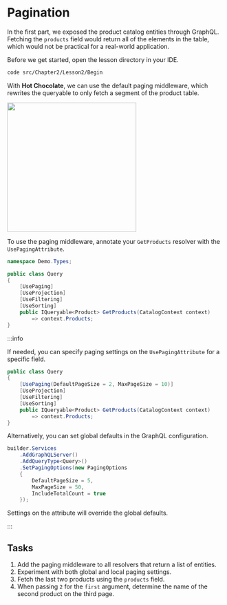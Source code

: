 # Pagination

In the first part, we exposed the product catalog entities through GraphQL. Fetching the `products` field would return all of the elements in the table, which would not be practical for a real-world application.

Before we get started, open the lesson directory in your IDE.

```bash
code src/Chapter2/Lesson2/Begin
```

With **Hot Chocolate**, we can use the default paging middleware, which rewrites the queryable to only fetch a segment of the product table.

<img src="/img/backend/example2-part1-middleware.png" width="300" />

To use the paging middleware, annotate your `GetProducts` resolver with the `UsePagingAttribute`.

```csharp title="/Types/Query.cs"
namespace Demo.Types;

public class Query
{
    [UsePaging]
    [UseProjection]
    [UseFiltering]
    [UseSorting]
    public IQueryable<Product> GetProducts(CatalogContext context)
        => context.Products;
}
```

:::info

If needed, you can specify paging settings on the `UsePagingAttribute` for a specific field.

```csharp
public class Query
{
    [UsePaging(DefaultPageSize = 2, MaxPageSize = 10)]
    [UseProjection]
    [UseFiltering]
    [UseSorting]
    public IQueryable<Product> GetProducts(CatalogContext context)
        => context.Products;
}
```

Alternatively, you can set global defaults in the GraphQL configuration.

```csharp
builder.Services
    .AddGraphQLServer()
    .AddQueryType<Query>()
    .SetPagingOptions(new PagingOptions
    {
        DefaultPageSize = 5,
        MaxPageSize = 50,
        IncludeTotalCount = true
    });
```

Settings on the attribute will override the global defaults.

:::

## Tasks

1. Add the paging middleware to all resolvers that return a list of entities.
2. Experiment with both global and local paging settings.
3. Fetch the last two products using the `products` field.
4. When passing `2` for the `first` argument, determine the name of the second product on the third page.
